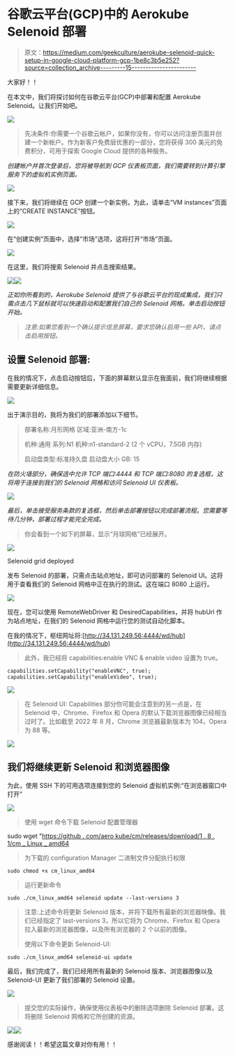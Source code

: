 # 谷歌云平台(GCP)中的 Aerokube Selenoid 部署

> 原文：<https://medium.com/geekculture/aerokube-selenoid-quick-setup-in-google-cloud-platform-gcp-1be8c3b5e252?source=collection_archive---------15----------------------->

大家好！！

在本文中，我们将探讨如何在谷歌云平台(GCP)中部署和配置 Aerokube Selenoid。让我们开始吧。

![](img/1685c1332c14b0884d6b877138f346bb.png)

> 先决条件:你需要一个谷歌云帐户，如果你没有，你可以访问注册页面并创建一个新帐户。作为新客户免费层优惠的一部分，您将获得 300 美元的免费积分，可用于探索 Google Cloud 提供的各种服务。

*创建帐户并首次登录后，您将被导航到 GCP 仪表板页面，我们需要转到计算引擎服务下的虚拟机实例页面。*

![](img/510c895e0b6e7d544bd318294fa04951.png)

接下来，我们将继续在 GCP 创建一个新实例，为此，请单击“VM instances”页面上的“CREATE INSTANCE”按钮。

![](img/c045800ff47e27e286d2e476d25929cf.png)

在“创建实例”页面中，选择“市场”选项，这将打开“市场”页面。

![](img/e2cf76c7655d5969f17685f5e3d9b91e.png)

在这里，我们将搜索 Selenoid 并点击搜索结果。

![](img/2f698c6629da3bd75bb07198e1e3d488.png)![](img/c624b4f6787be024cee5efe569abf693.png)

*正如你所看到的，Aerokube Selenoid 提供了与谷歌云平台的现成集成，我们只需点击几下鼠标就可以快速启动和配置我们自己的 Selenoid 网格。单击启动按钮开始。*

> *注意:如果您看到一个确认提示信息屏幕，要求您确认启用一些 API，请点击启用按钮。*

## 设置 Selenoid 部署:

在我的情况下，点击启动按钮后，下面的屏幕默认显示在我面前，我们将继续根据需要更新详细信息。

![](img/555bcaca0a3ab64817370034a83ba186.png)

出于演示目的，我将为我们的部署添加以下细节。

> 部署名称:月形网格
> 区域:亚洲-南方-1c
> 
> 机种:通用
> 系列:N1
> 机种:n1-standard-2 (2 个 vCPU，7.5GB 内存)
> 
> 启动盘类型:标准持久盘
> 启动盘大小 GB: 15

*在防火墙部分，确保选中允许 TCP 端口:4444 和 TCP 端口:8080 的复选框，这将用于连接到我们的 Selenoid 网格和访问 Selenoid UI 仪表板。*

![](img/e91e7c598a2b1c2b742eb883360499be.png)

*最后，单击接受服务条款的复选框，然后单击部署按钮以完成部署流程。您需要等待几分钟，部署过程才能完全完成。*

> 你会看到一个如下的屏幕，显示“月球网格”已经展开。

![](img/d0db39431c26081837b7a88a746e200b.png)

Selenoid grid deployed

发布 Selenoid 的部署，只需点击站点地址，即可访问部署的 Selenoid UI。这将用于查看我们的 Selenoid 网格中正在执行的测试。这在端口 8080 上运行。

![](img/1405d8c02e31d7a86d654cd3e1f51367.png)

现在，您可以使用 RemoteWebDriver 和 DesiredCapabilities，并将 hubUrl 作为站点地址，在我们的 Selenoid 网格中运行您的测试自动化脚本。

在我的情况下，枢纽网址将:[http://34.131.249.56:4444/wd/hub](http://34.131.249.56:4444/wd/hub)

> 此外，我已经将 capabilities:enable VNC & enable video 设置为 true。

```
capabilities.setCapability("enableVNC", true);
capabilities.setCapability("enableVideo", true);
```

![](img/f6678762350013582e413dd09fa736fc.png)

> 在 Selenoid UI: Capabilities 部分你可能会注意到的另一点是，在 Selenoid 中，Chrome、Firefox 和 Opera 的默认下载浏览器图像已经相当过时了。比如截至 2022 年 8 月，Chrome 浏览器最新版本为 104，Opera 为 88 等。

![](img/5a0babc6067c410b548f98e0d030b70c.png)

## 我们将继续更新 Selenoid 和浏览器图像

为此，使用 SSH 下的可用选项连接到您的 Selenoid 虚拟机实例:“在浏览器窗口中打开”

![](img/37bf613a57960dda57871f2281a473ec.png)

> 使用 wget 命令下载 Selenoid 配置管理器

sudo wget "[https://github . com/aero kube/cm/releases/download/1 . 8 . 1/cm _ Linux _ amd64](https://github.com/aerokube/cm/releases/download/1.8.1/cm_linux_amd64)

> 为下载的 configuration Manager 二进制文件分配执行权限

```
sudo chmod +x cm_linux_amd64
```

> 运行更新命令

```
sudo ./cm_linux_amd64 selenoid update --last-versions 3
```

> 注意:上述命令将更新 Selenoid 版本，并将下载所有最新的浏览器映像。我们已经指定了 last-versions 3，所以它将为 Chrome、Firefox 和 Opera 拉入最新的浏览器图像，以及所有浏览器的 2 个以前的图像。
> 
> 使用以下命令更新 Selenoid-UI:

```
sudo ./cm_linux_amd64 selenoid-ui update
```

最后，我们完成了，我们已经用所有最新的 Selenoid 版本、浏览器图像以及 Selenoid-UI 更新了我们部署的 Selenoid 设置。

![](img/e17b47546d8962c9cd79fbe8b589f269.png)

> 提交您的实际操作，确保使用仪表板中的删除选项删除 Selenoid 部署。这将删除 Selenoid 网格和它所创建的资源。

![](img/d5f16a75613510c714b098092ebec003.png)![](img/5055f8c851081fb1a8f0df7a1ae5c030.png)

感谢阅读！！希望这篇文章对你有用！！